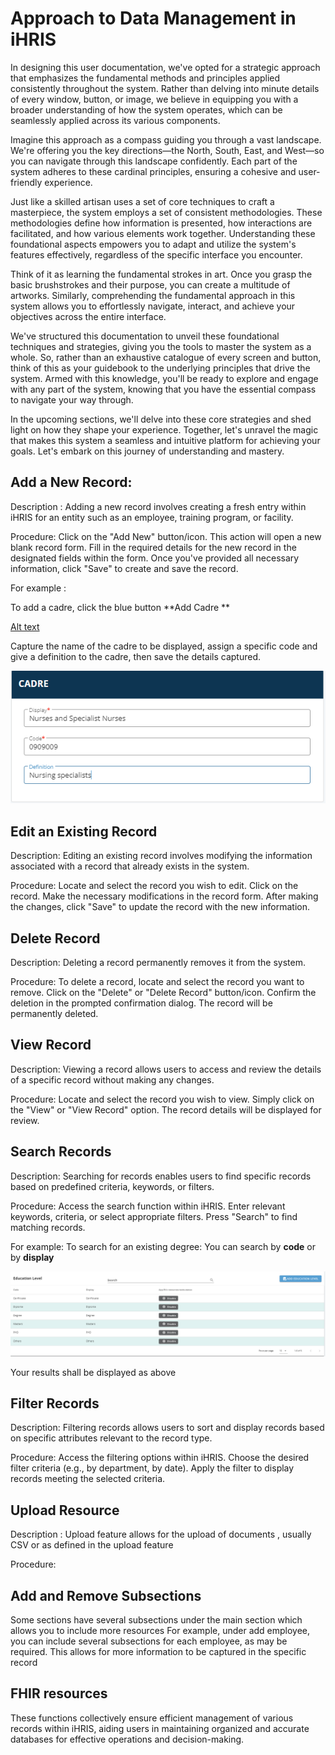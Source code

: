 # Approach to Data Management in iHRIS

In designing this user documentation, we've opted for a strategic approach that emphasizes the fundamental methods and principles applied consistently throughout the system. Rather than delving into minute details of every window, button, or image, we believe in equipping you with a broader understanding of how the system operates, which can be seamlessly applied across its various components.

Imagine this approach as a compass guiding you through a vast landscape. We're offering you the key directions—the North, South, East, and West—so you can navigate through this landscape confidently. Each part of the system adheres to these cardinal principles, ensuring a cohesive and user-friendly experience.

Just like a skilled artisan uses a set of core techniques to craft a masterpiece, the system employs a set of consistent methodologies. These methodologies define how information is presented, how interactions are facilitated, and how various elements work together. Understanding these foundational aspects empowers you to adapt and utilize the system's features effectively, regardless of the specific interface you encounter.

Think of it as learning the fundamental strokes in art. Once you grasp the basic brushstrokes and their purpose, you can create a multitude of artworks. Similarly, comprehending the fundamental approach in this system allows you to effortlessly navigate, interact, and achieve your objectives across the entire interface.

We've structured this documentation to unveil these foundational techniques and strategies, giving you the tools to master the system as a whole. So, rather than an exhaustive catalogue of every screen and button, think of this as your guidebook to the underlying principles that drive the system. Armed with this knowledge, you'll be ready to explore and engage with any part of the system, knowing that you have the essential compass to navigate your way through.

In the upcoming sections, we'll delve into these core strategies and shed light on how they shape your experience. Together, let's unravel the magic that makes this system a seamless and intuitive platform for achieving your goals. Let's embark on this journey of understanding and mastery.



## Add a New Record:

Description : Adding a new record involves creating a fresh entry within iHRIS for an entity such as an employee, training program, or facility.

Procedure: Click on the "Add New" button/icon. This action will open a new blank record form. Fill in the required details for the new record in the designated fields within the form. Once you've provided all necessary information, click "Save" to create and save the record.

For example :

To add a cadre, click the blue button **Add Cadre **

[Alt text](../img/add_ihris.JPG 'Add Cadre')

Capture the name of the cadre to be displayed, assign a specific code and give a definition to the cadre, then save the details captured.

![Alt text](../img/add_cadre.PNG 'Add Cadre')


## Edit an Existing Record

Description: Editing an existing record involves modifying the information associated with a record that already exists in the system.

Procedure: Locate and select the record you wish to edit. Click on the record. Make the necessary modifications in the record form. After making the changes, click "Save" to update the record with the new information.

## Delete Record

Description: Deleting a record permanently removes it from the system.


Procedure: To delete a record, locate and select the record you want to remove. Click on the "Delete" or "Delete Record" button/icon. Confirm the deletion in the prompted confirmation dialog. The record will be permanently deleted.

## View Record

Description: Viewing a record allows users to access and review the details of a specific record without making any changes.


Procedure: Locate and select the record you wish to view. Simply click on the "View" or "View Record" option. The record details will be displayed for review.

## Search Records

Description: Searching for records enables users to find specific records based on predefined criteria, keywords, or filters.


Procedure: Access the search function within iHRIS. Enter relevant keywords, criteria, or select appropriate filters. Press "Search" to find matching records.

For example:
To search for an existing degree:
You can search by **code** or by **display**

![Alt text](../img/education_level.PNG 'Search Degree')

Your results shall be displayed as above


## Filter Records

Description: Filtering records allows users to sort and display records based on specific attributes relevant to the record type.

Procedure: Access the filtering options within iHRIS. Choose the desired filter criteria (e.g., by department, by date). Apply the filter to display records meeting the selected criteria.


## Upload Resource
Description : Upload feature allows for the upload of documents , usually CSV or as defined in the upload feature 

Procedure:


## Add  and Remove Subsections
Some sections have several subsections under the main section which allows you to include more resources
For example, under add employee, you can include several subsections for each employee, as may be required.
This allows for more information to be captured in the specific record

## FHIR resources

These functions collectively ensure efficient management of various records within iHRIS, aiding users in maintaining organized and accurate databases for effective operations and decision-making.
